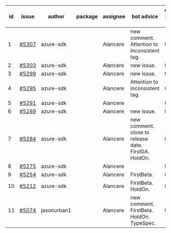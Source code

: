 | id | issue | author | package | assignee | bot advice | created date of issue | target release date | date from target |
| ------ | ------ | ------ | ------ | ------ | ------ | ------ | ------ | :-----: |
| 1 | [#5307](https://github.com/Azure/sdk-release-request/issues/5307) | azure-sdk |  | Alancere | new comment. Attention to inconsistent tag. | 06-27 | 07-26 |  |
| 2 | [#5303](https://github.com/Azure/sdk-release-request/issues/5303) | azure-sdk |  | Alancere | new issue. | 06-27 | 07-25 |  |
| 3 | [#5299](https://github.com/Azure/sdk-release-request/issues/5299) | azure-sdk |  | Alancere | new issue. | 06-26 | 07-26 |  |
| 4 | [#5295](https://github.com/Azure/sdk-release-request/issues/5295) | azure-sdk |  | Alancere | Attention to inconsistent tag. | 06-25 | 07-26 |  |
| 5 | [#5291](https://github.com/Azure/sdk-release-request/issues/5291) | azure-sdk |  | Alancere |  | 06-25 | 07-25 |  |
| 6 | [#5289](https://github.com/Azure/sdk-release-request/issues/5289) | azure-sdk |  | Alancere | new issue. | 06-25 | 07-25 |  |
| 7 | [#5284](https://github.com/Azure/sdk-release-request/issues/5284) | azure-sdk |  | Alancere | new comment. close to release date. FirstGA. HoldOn. | 06-21 | 06-28 | -2 |
| 8 | [#5275](https://github.com/Azure/sdk-release-request/issues/5275) | azure-sdk |  | Alancere |  | 06-14 | 07-26 |  |
| 9 | [#5254](https://github.com/Azure/sdk-release-request/issues/5254) | azure-sdk |  | Alancere | FirstBeta. | 06-05 | 06-21 |  |
| 10 | [#5212](https://github.com/Azure/sdk-release-request/issues/5212) | azure-sdk |  | Alancere | FirstBeta. HoldOn. | 05-21 | 06-21 |  |
| 11 | [#5074](https://github.com/Azure/sdk-release-request/issues/5074) | jasonurban1 |  | Alancere | new comment. FirstBeta. HoldOn. TypeSpec. | 03-22 | 05-24 |  |
